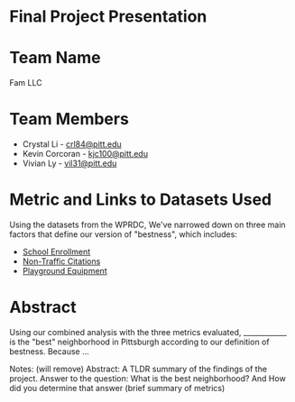 # Final Project Presentation 

# Team Name
Fam LLC

# Team Members
* Crystal Li - crl84@pitt.edu
* Kevin Corcoran - kjc100@pitt.edu 
* Vivian Ly - vil31@pitt.edu


# Metric and Links to Datasets Used
Using the datasets from the WPRDC, We've narrowed down on three main factors that define our version of "bestness", which includes:
- [School Enrollment](https://data.wprdc.org/dataset/pittsburgh-american-community-survey-2015-school-enrollment/resource/eb1f8714-e0eb-4614-acfe-dfe0ebab942f)
- [Non-Traffic Citations](https://data.wprdc.org/dataset/non-traffic-citations/resource/6b11e87d-1216-463d-bbd3-37460e539d86?view_id=868aea6a-f85a-4547-8402-80c639555f13)
- [Playground Equipment](https://data.wprdc.org/dataset/playground-equipment/resource/e39ef76e-0a11-47c8-a86f-a37f55db7a2b)

# Abstract 
Using our combined analysis with the three metrics evaluated,  ____________ is the "best" neighborhood in Pittsburgh according to our definition of bestness. Because ...

Notes: (will remove)
Abstract: A TLDR summary of the findings of the project. Answer to the question: What is the best neighborhood? And How did you determine that answer (brief summary of metrics)
